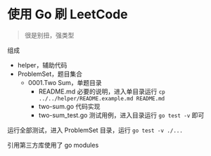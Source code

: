 # 使用 Go 刷 LeetCode

> 很是别扭，强类型

组成
- helper，辅助代码
- ProblemSet，题目集合
    -  0001.Two Sum，单题目录
        - README.md 必要的说明，进入单目录运行 `cp ../../helper/README.example.md README.md` 
        - two-sum.go 代码实现
        - two-sum_test.go 测试用例，进入目录运行 `go test -v` 即可 
        
运行全部测试，进入 ProblemSet 目录，运行 `go test -v ./...` 
        
引用第三方库使用了 go modules 
